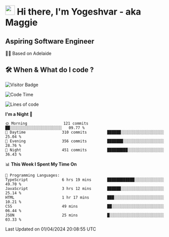 <h1><img src="https://emojis.slackmojis.com/emojis/images/1531849430/4246/blob-sunglasses.gif?1531849430" width="30"/> Hi there, I'm Yogeshvar - aka Maggie</h1>

## Aspiring Software Engineer
🏂🏻  Based on Adelaide 

## 🛠 When & What do I code ?  

![Visitor Badge](https://visitor-badge.feriirawann.repl.co?username=yogeshvar&repo=yogeshvar&label=Visitors&style=plastic&color=%23457BFF&contentType=svg)

<!--START_SECTION:waka-->
![Code Time](http://img.shields.io/badge/Code%20Time-2%2C793%20hrs%2020%20mins-blue)

![Lines of code](https://img.shields.io/badge/From%20Hello%20World%20I%27ve%20Written-4.1%20million%20lines%20of%20code-blue)

**I'm a Night 🦉** 

```text
🌞 Morning                121 commits         ██░░░░░░░░░░░░░░░░░░░░░░░   09.77 % 
🌆 Daytime                310 commits         ██████░░░░░░░░░░░░░░░░░░░   25.04 % 
🌃 Evening                356 commits         ███████░░░░░░░░░░░░░░░░░░   28.76 % 
🌙 Night                  451 commits         █████████░░░░░░░░░░░░░░░░   36.43 % 
```


📊 **This Week I Spent My Time On** 

```text
💬 Programming Languages: 
TypeScript               6 hrs 19 mins       ████████████░░░░░░░░░░░░░   49.70 % 
JavaScript               3 hrs 12 mins       ██████░░░░░░░░░░░░░░░░░░░   25.14 % 
HTML                     1 hr 17 mins        ███░░░░░░░░░░░░░░░░░░░░░░   10.21 % 
CSS                      49 mins             ██░░░░░░░░░░░░░░░░░░░░░░░   06.44 % 
JSON                     25 mins             █░░░░░░░░░░░░░░░░░░░░░░░░   03.33 % 
```


 Last Updated on 01/04/2024 20:08:55 UTC
<!--END_SECTION:waka-->
